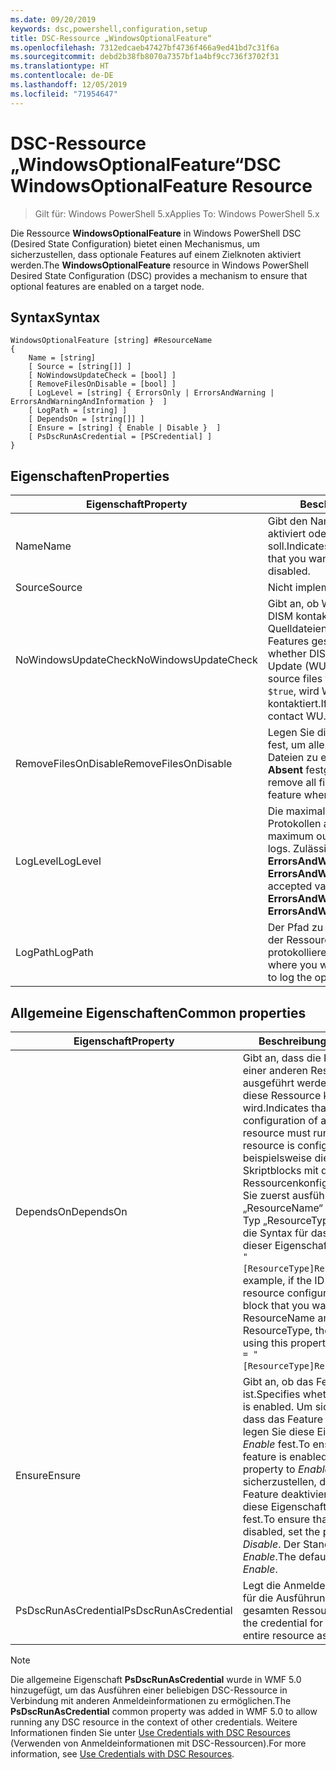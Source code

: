 ```yaml
---
ms.date: 09/20/2019
keywords: dsc,powershell,configuration,setup
title: DSC-Ressource „WindowsOptionalFeature“
ms.openlocfilehash: 7312edcaeb47427bf4736f466a9ed41bd7c31f6a
ms.sourcegitcommit: debd2b38fb8070a7357bf1a4bf9cc736f3702f31
ms.translationtype: HT
ms.contentlocale: de-DE
ms.lasthandoff: 12/05/2019
ms.locfileid: "71954647"
---
```

# <a name="dsc-windowsoptionalfeature-resource"></a><span data-ttu-id="e2699-103">DSC-Ressource „WindowsOptionalFeature“</span><span class="sxs-lookup"><span data-stu-id="e2699-103">DSC WindowsOptionalFeature Resource</span></span>

> <span data-ttu-id="e2699-104">Gilt für: Windows PowerShell 5.x</span><span class="sxs-lookup"><span data-stu-id="e2699-104">Applies To: Windows PowerShell 5.x</span></span>

<span data-ttu-id="e2699-105">Die Ressource **WindowsOptionalFeature** in Windows PowerShell DSC (Desired State Configuration) bietet einen Mechanismus, um sicherzustellen, dass optionale Features auf einem Zielknoten aktiviert werden.</span><span class="sxs-lookup"><span data-stu-id="e2699-105">The **WindowsOptionalFeature** resource in Windows PowerShell Desired State Configuration (DSC) provides a mechanism to ensure that optional features are enabled on a target node.</span></span>

## <a name="syntax"></a><span data-ttu-id="e2699-106">Syntax</span><span class="sxs-lookup"><span data-stu-id="e2699-106">Syntax</span></span>

```Syntax
WindowsOptionalFeature [string] #ResourceName
{
    Name = [string]
    [ Source = [string[]] ]
    [ NoWindowsUpdateCheck = [bool] ]
    [ RemoveFilesOnDisable = [bool] ]
    [ LogLevel = [string] { ErrorsOnly | ErrorsAndWarning | ErrorsAndWarningAndInformation }  ]
    [ LogPath = [string] ]
    [ DependsOn = [string[]] ]
    [ Ensure = [string] { Enable | Disable }  ]
    [ PsDscRunAsCredential = [PSCredential] ]
}
```

## <a name="properties"></a><span data-ttu-id="e2699-107">Eigenschaften</span><span class="sxs-lookup"><span data-stu-id="e2699-107">Properties</span></span>

|<span data-ttu-id="e2699-108">Eigenschaft</span><span class="sxs-lookup"><span data-stu-id="e2699-108">Property</span></span> |<span data-ttu-id="e2699-109">Beschreibung</span><span class="sxs-lookup"><span data-stu-id="e2699-109">Description</span></span> |
|---|---|
|<span data-ttu-id="e2699-110">Name</span><span class="sxs-lookup"><span data-stu-id="e2699-110">Name</span></span> |<span data-ttu-id="e2699-111">Gibt den Namen des Features an, das aktiviert oder deaktiviert werden soll.</span><span class="sxs-lookup"><span data-stu-id="e2699-111">Indicates the name of the feature that you want to ensure is enabled or disabled.</span></span> |
|<span data-ttu-id="e2699-112">Source</span><span class="sxs-lookup"><span data-stu-id="e2699-112">Source</span></span> |<span data-ttu-id="e2699-113">Nicht implementiert.</span><span class="sxs-lookup"><span data-stu-id="e2699-113">Not implemented.</span></span> |
|<span data-ttu-id="e2699-114">NoWindowsUpdateCheck</span><span class="sxs-lookup"><span data-stu-id="e2699-114">NoWindowsUpdateCheck</span></span> |<span data-ttu-id="e2699-115">Gibt an, ob Windows Update (WU) von DISM kontaktiert wird, wenn die Quelldateien zum Aktivieren eines Features gesucht werden.</span><span class="sxs-lookup"><span data-stu-id="e2699-115">Specifies whether DISM contacts Windows Update (WU) when searching for the source files to enable a feature.</span></span> <span data-ttu-id="e2699-116">Falls `$true`, wird WU nicht von DISM kontaktiert.</span><span class="sxs-lookup"><span data-stu-id="e2699-116">If `$true`, DISM does not contact WU.</span></span> |
|<span data-ttu-id="e2699-117">RemoveFilesOnDisable</span><span class="sxs-lookup"><span data-stu-id="e2699-117">RemoveFilesOnDisable</span></span> |<span data-ttu-id="e2699-118">Legen Sie diese Einstellung auf `$true` fest, um alle zu dem Feature gehörigen Dateien zu entfernen, wenn **Ensure** auf **Absent** festgelegt wird.</span><span class="sxs-lookup"><span data-stu-id="e2699-118">Set to `$true` to remove all files associated with the feature when **Ensure** is set to **Absent**.</span></span> |
|<span data-ttu-id="e2699-119">LogLevel</span><span class="sxs-lookup"><span data-stu-id="e2699-119">LogLevel</span></span> |<span data-ttu-id="e2699-120">Die maximale Ausgabeebene, die in den Protokollen angezeigt wird.</span><span class="sxs-lookup"><span data-stu-id="e2699-120">The maximum output level shown in the logs.</span></span> <span data-ttu-id="e2699-121">Zulässige Werte: **ErrorsOnly**, **ErrorsAndWarning** und **ErrorsAndWarningAndInformation**.</span><span class="sxs-lookup"><span data-stu-id="e2699-121">The accepted values are: **ErrorsOnly**, **ErrorsAndWarning**, and **ErrorsAndWarningAndInformation**.</span></span> |
|<span data-ttu-id="e2699-122">LogPath</span><span class="sxs-lookup"><span data-stu-id="e2699-122">LogPath</span></span> |<span data-ttu-id="e2699-123">Der Pfad zu einer Protokolldatei, in der der Ressourcenanbieter den Vorgang protokollieren soll.</span><span class="sxs-lookup"><span data-stu-id="e2699-123">The path to a log file where you want the resource provider to log the operation.</span></span> |

## <a name="common-properties"></a><span data-ttu-id="e2699-124">Allgemeine Eigenschaften</span><span class="sxs-lookup"><span data-stu-id="e2699-124">Common properties</span></span>

|<span data-ttu-id="e2699-125">Eigenschaft</span><span class="sxs-lookup"><span data-stu-id="e2699-125">Property</span></span> |<span data-ttu-id="e2699-126">Beschreibung</span><span class="sxs-lookup"><span data-stu-id="e2699-126">Description</span></span> |
|---|---|
|<span data-ttu-id="e2699-127">DependsOn</span><span class="sxs-lookup"><span data-stu-id="e2699-127">DependsOn</span></span> |<span data-ttu-id="e2699-128">Gibt an, dass die Konfiguration einer anderen Ressource ausgeführt werden muss, bevor diese Ressource konfiguriert wird.</span><span class="sxs-lookup"><span data-stu-id="e2699-128">Indicates that the configuration of another resource must run before this resource is configured.</span></span> <span data-ttu-id="e2699-129">Wenn beispielsweise die ID des Skriptblocks mit der Ressourcenkonfiguration, den Sie zuerst ausführen möchten, „ResourceName“ und dessen Typ „ResourceType“ ist, lautet die Syntax für das Verwenden dieser Eigenschaft `DependsOn = "[ResourceType]ResourceName"`.</span><span class="sxs-lookup"><span data-stu-id="e2699-129">For example, if the ID of the resource configuration script block that you want to run first is ResourceName and its type is ResourceType, the syntax for using this property is `DependsOn = "[ResourceType]ResourceName"`.</span></span> |
|<span data-ttu-id="e2699-130">Ensure</span><span class="sxs-lookup"><span data-stu-id="e2699-130">Ensure</span></span> |<span data-ttu-id="e2699-131">Gibt an, ob das Feature aktiviert ist.</span><span class="sxs-lookup"><span data-stu-id="e2699-131">Specifies whether the feature is enabled.</span></span> <span data-ttu-id="e2699-132">Um sicherzustellen, dass das Feature aktiviert ist, legen Sie diese Eigenschaft auf _Enable_ fest.</span><span class="sxs-lookup"><span data-stu-id="e2699-132">To ensure that the feature is enabled, set this property to _Enable_.</span></span> <span data-ttu-id="e2699-133">Um sicherzustellen, dass das Feature deaktiviert ist, legen Sie diese Eigenschaft auf _Disable_ fest.</span><span class="sxs-lookup"><span data-stu-id="e2699-133">To ensure that the feature is disabled, set the property to _Disable_.</span></span> <span data-ttu-id="e2699-134">Der Standardwert ist _Enable_.</span><span class="sxs-lookup"><span data-stu-id="e2699-134">The default value is _Enable_.</span></span> |
|<span data-ttu-id="e2699-135">PsDscRunAsCredential</span><span class="sxs-lookup"><span data-stu-id="e2699-135">PsDscRunAsCredential</span></span> |<span data-ttu-id="e2699-136">Legt die Anmeldeinformationen für die Ausführung der gesamten Ressource fest.</span><span class="sxs-lookup"><span data-stu-id="e2699-136">Sets the credential for running the entire resource as.</span></span> |

> [!NOTE]
> <span data-ttu-id="e2699-137">Die allgemeine Eigenschaft **PsDscRunAsCredential** wurde in WMF 5.0 hinzugefügt, um das Ausführen einer beliebigen DSC-Ressource in Verbindung mit anderen Anmeldeinformationen zu ermöglichen.</span><span class="sxs-lookup"><span data-stu-id="e2699-137">The **PsDscRunAsCredential** common property was added in WMF 5.0 to allow running any DSC resource in the context of other credentials.</span></span> <span data-ttu-id="e2699-138">Weitere Informationen finden Sie unter [Use Credentials with DSC Resources](../../../configurations/runasuser.md) (Verwenden von Anmeldeinformationen mit DSC-Ressourcen).</span><span class="sxs-lookup"><span data-stu-id="e2699-138">For more information, see [Use Credentials with DSC Resources](../../../configurations/runasuser.md).</span></span>